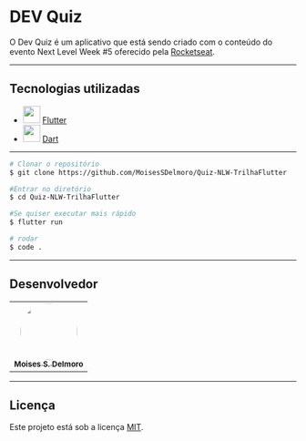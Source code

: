 # DEV Quiz

O Dev Quiz é um aplicativo que está sendo criado com o conteúdo do evento Next Level Week #5 oferecido pela [Rocketseat](https://rocketseat.com.br/).

---

## Tecnologias utilizadas
* <img height="30" src="https://www.vectorlogo.zone/logos/flutterio/flutterio-icon.svg"/> [Flutter](https://flutter.dev/)
* <img height="30" src="https://seeklogo.com/images/D/dart-logo-FDA1939EC4-seeklogo.com.png"/> [Dart](https://dart.dev/)

---

```bash
# Clonar o repositório
$ git clone https://github.com/MoisesSDelmoro/Quiz-NLW-TrilhaFlutter

#Entrar no diretório
$ cd Quiz-NLW-TrilhaFlutter

#Se quiser executar mais rápido
$ flutter run

# rodar
$ code .

```

---

## Desenvolvedor

<table>
  <tr>   
    <td align="center"><a href="https://github.com/MoisesSDelmoro"><img style="border-radius: 50%;" src="https://user-images.githubusercontent.com/57488202/118156313-97301b00-b3ef-11eb-830a-44b583304a2b.png" width="100px;" alt=""/><br /><sub><b>Moises S. Delmoro</b></sub></a></td>  
  </tr>
</table>

---

##  Licença

Este projeto está sob a licença [MIT](./LICENSE).
